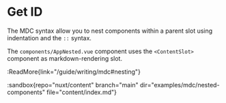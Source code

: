 # Get ID

The MDC syntax allow you to nest components within a parent slot using indentation and the `::` syntax.

The `components/AppNested.vue` component uses the `<ContentSlot>` component as markdown-rendering slot.

:ReadMore{link="/guide/writing/mdc#nesting"}

:sandbox{repo="nuxt/content" branch="main" dir="examples/mdc/nested-components" file="content/index.md"}
